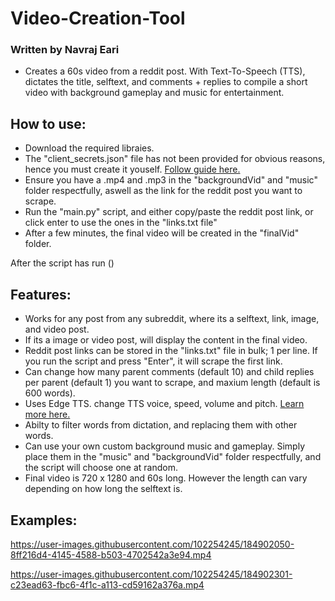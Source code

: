 # Video-Creation-Tool
### Written by Navraj Eari

- Creates a 60s video from a reddit post. With Text-To-Speech (TTS), dictates the title, selftext, and comments + replies to compile a short video with background gameplay and music for entertainment.

## How to use:
- Download the required libraies.
- The "client_secrets.json" file has not been provided for obvious reasons, hence you must create it youself. [Follow guide here.](https://www.geeksforgeeks.org/how-to-get-client_id-and-client_secret-for-python-reddit-api-registration/)
- Ensure you have a .mp4 and .mp3 in the "backgroundVid" and "music" folder respectfully, aswell as the link for the reddit post you want to scrape.
- Run the "main.py" script, and either copy/paste the reddit post link, or click enter to use the ones in the "links.txt file"
- After a few minutes, the final video will be created in the "finalVid" folder.

After the script has run ()

## Features:
- Works for any post from any subreddit, where its a selftext, link, image, and video post.
- If its a image or video post, will display the content in the final video.
- Reddit post links can be stored in the "links.txt" file in bulk; 1 per line. If you run the script and press "Enter", it will scrape the first link.
- Can change how many parent comments (default 10) and child replies per parent (default 1) you want to scrape, and maxium length (default is 600 words).
- Uses Edge TTS. change TTS voice, speed, volume and pitch. [Learn more here.](https://github.com/rany2/edge-tts)
- Abilty to filter words from dictation, and replacing them with other words.
- Can use your own custom background music and gameplay. Simply place them in the "music" and "backgroundVid" folder respectfully, and the script will choose one at random.
- Final video is 720 x 1280 and 60s long. However the length can vary depending on how long the selftext is.

## Examples:
https://user-images.githubusercontent.com/102254245/184902050-8ff216d4-4145-4588-b503-4702542a3e94.mp4

https://user-images.githubusercontent.com/102254245/184902301-c23ead63-fbc6-4f1c-a113-cd59162a376a.mp4
